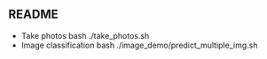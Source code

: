## README

 * Take photos
 bash ./take_photos.sh
 * Image classification
bash ./image_demo/predict_multiple_img.sh
